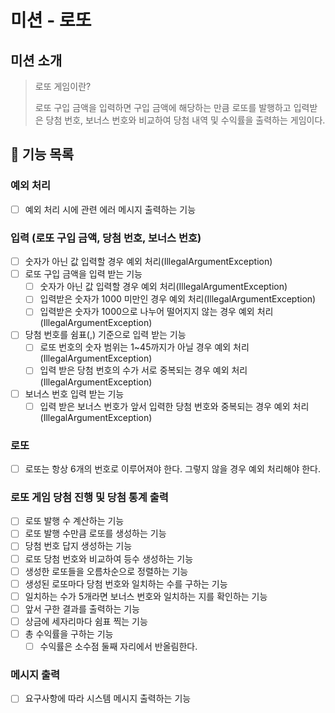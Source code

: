 # 미션 - 로또

## 미션 소개
> 로또 게임이란?
>
> 로또 구입 금액을 입력하면 구입 금액에 해당하는 만큼 로또를 발행하고 입력받은 당첨 번호, 보너스 번호와 비교하여 당첨 내역 및 수익률을 출력하는 게임이다.

## 🚀 기능 목록

### 예외 처리
- [ ] 예외 처리 시에 관련 에러 메시지 출력하는 기능

### 입력 (로또 구입 금액, 당첨 번호, 보너스 번호)
- [ ] 숫자가 아닌 값 입력할 경우 예외 처리(IllegalArgumentException)
- [ ] 로또 구입 금액을 입력 받는 기능
    - [ ] 숫자가 아닌 값 입력할 경우 예외 처리(IllegalArgumentException)
    - [ ] 입력받은 숫자가 1000 미만인 경우 예외 처리(IllegalArgumentException)
    - [ ] 입력받은 숫자가 1000으로 나누어 떨어지지 않는 경우 예외 처리(IllegalArgumentException)
- [ ] 당첨 번호를 쉼표(,) 기준으로 입력 받는 기능
    - [ ] 로또 번호의 숫자 범위는 1~45까지가 아닐 경우 예외 처리(IllegalArgumentException)
    - [ ] 입력 받은 당첨 번호의 수가 서로 중복되는 경우 예외 처리(IllegalArgumentException)
- [ ] 보너스 번호 입력 받는 기능 
    - [ ] 입력 받은 보너스 번호가 앞서 입력한 당첨 번호와 중복되는 경우 예외 처리(IllegalArgumentException)

### 로또
- [ ] 로또는 항상 6개의 번호로 이루어져야 한다. 그렇지 않을 경우 예외 처리해야 한다.

### 로또 게임 당첨 진행 및 당첨 통계 출력
- [ ] 로또 발행 수 계산하는 기능
- [ ] 로또 발행 수만큼 로또를 생성하는 기능
- [ ] 당첨 번호 답지 생성하는 기능
- [ ] 로또 당첨 번호와 비교하여 등수 생성하는 기능
- [ ] 생성한 로또들을 오름차순으로 정렬하는 기능
- [ ] 생성된 로또마다 당첨 번호와 일치하는 수를 구하는 기능
- [ ] 일치하는 수가 5개라면 보너스 번호와 일치하는 지를 확인하는 기능
- [ ] 앞서 구한 결과를 출력하는 기능
- [ ] 상금에 세자리마다 쉼표 찍는 기능
- [ ] 총 수익률을 구하는 기능
    - [ ] 수익률은 소수점 둘째 자리에서 반올림한다.

### 메시지 출력
- [ ] 요구사항에 따라 시스템 메시지 출력하는 기능
